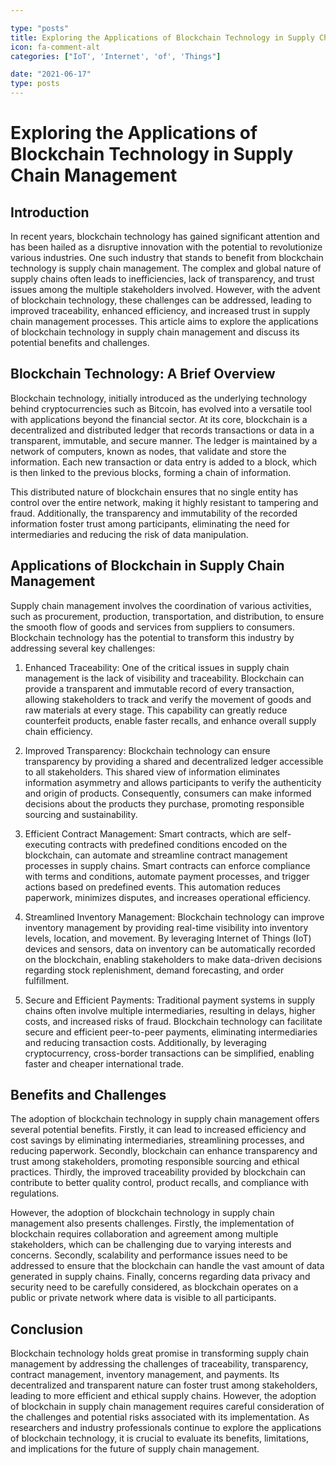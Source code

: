 ```yaml
---

type: "posts"
title: Exploring the Applications of Blockchain Technology in Supply Chain Management
icon: fa-comment-alt
categories: ["IoT', 'Internet', 'of', 'Things"]

date: "2021-06-17"
type: posts
---
```





# Exploring the Applications of Blockchain Technology in Supply Chain Management #

## Introduction ##

In recent years, blockchain technology has gained significant attention and has been hailed as a disruptive innovation with the potential to revolutionize various industries. One such industry that stands to benefit from blockchain technology is supply chain management. The complex and global nature of supply chains often leads to inefficiencies, lack of transparency, and trust issues among the multiple stakeholders involved. However, with the advent of blockchain technology, these challenges can be addressed, leading to improved traceability, enhanced efficiency, and increased trust in supply chain management processes. This article aims to explore the applications of blockchain technology in supply chain management and discuss its potential benefits and challenges.

## Blockchain Technology: A Brief Overview ##

Blockchain technology, initially introduced as the underlying technology behind cryptocurrencies such as Bitcoin, has evolved into a versatile tool with applications beyond the financial sector. At its core, blockchain is a decentralized and distributed ledger that records transactions or data in a transparent, immutable, and secure manner. The ledger is maintained by a network of computers, known as nodes, that validate and store the information. Each new transaction or data entry is added to a block, which is then linked to the previous blocks, forming a chain of information.

This distributed nature of blockchain ensures that no single entity has control over the entire network, making it highly resistant to tampering and fraud. Additionally, the transparency and immutability of the recorded information foster trust among participants, eliminating the need for intermediaries and reducing the risk of data manipulation.

## Applications of Blockchain in Supply Chain Management ##

Supply chain management involves the coordination of various activities, such as procurement, production, transportation, and distribution, to ensure the smooth flow of goods and services from suppliers to consumers. Blockchain technology has the potential to transform this industry by addressing several key challenges:

1. Enhanced Traceability: One of the critical issues in supply chain management is the lack of visibility and traceability. Blockchain can provide a transparent and immutable record of every transaction, allowing stakeholders to track and verify the movement of goods and raw materials at every stage. This capability can greatly reduce counterfeit products, enable faster recalls, and enhance overall supply chain efficiency.

2. Improved Transparency: Blockchain technology can ensure transparency by providing a shared and decentralized ledger accessible to all stakeholders. This shared view of information eliminates information asymmetry and allows participants to verify the authenticity and origin of products. Consequently, consumers can make informed decisions about the products they purchase, promoting responsible sourcing and sustainability.

3. Efficient Contract Management: Smart contracts, which are self-executing contracts with predefined conditions encoded on the blockchain, can automate and streamline contract management processes in supply chains. Smart contracts can enforce compliance with terms and conditions, automate payment processes, and trigger actions based on predefined events. This automation reduces paperwork, minimizes disputes, and increases operational efficiency.

4. Streamlined Inventory Management: Blockchain technology can improve inventory management by providing real-time visibility into inventory levels, location, and movement. By leveraging Internet of Things (IoT) devices and sensors, data on inventory can be automatically recorded on the blockchain, enabling stakeholders to make data-driven decisions regarding stock replenishment, demand forecasting, and order fulfillment.

5. Secure and Efficient Payments: Traditional payment systems in supply chains often involve multiple intermediaries, resulting in delays, higher costs, and increased risks of fraud. Blockchain technology can facilitate secure and efficient peer-to-peer payments, eliminating intermediaries and reducing transaction costs. Additionally, by leveraging cryptocurrency, cross-border transactions can be simplified, enabling faster and cheaper international trade.

## Benefits and Challenges ##

The adoption of blockchain technology in supply chain management offers several potential benefits. Firstly, it can lead to increased efficiency and cost savings by eliminating intermediaries, streamlining processes, and reducing paperwork. Secondly, blockchain can enhance transparency and trust among stakeholders, promoting responsible sourcing and ethical practices. Thirdly, the improved traceability provided by blockchain can contribute to better quality control, product recalls, and compliance with regulations.

However, the adoption of blockchain technology in supply chain management also presents challenges. Firstly, the implementation of blockchain requires collaboration and agreement among multiple stakeholders, which can be challenging due to varying interests and concerns. Secondly, scalability and performance issues need to be addressed to ensure that the blockchain can handle the vast amount of data generated in supply chains. Finally, concerns regarding data privacy and security need to be carefully considered, as blockchain operates on a public or private network where data is visible to all participants.

## Conclusion ##

Blockchain technology holds great promise in transforming supply chain management by addressing the challenges of traceability, transparency, contract management, inventory management, and payments. Its decentralized and transparent nature can foster trust among stakeholders, leading to more efficient and ethical supply chains. However, the adoption of blockchain in supply chain management requires careful consideration of the challenges and potential risks associated with its implementation. As researchers and industry professionals continue to explore the applications of blockchain technology, it is crucial to evaluate its benefits, limitations, and implications for the future of supply chain management.